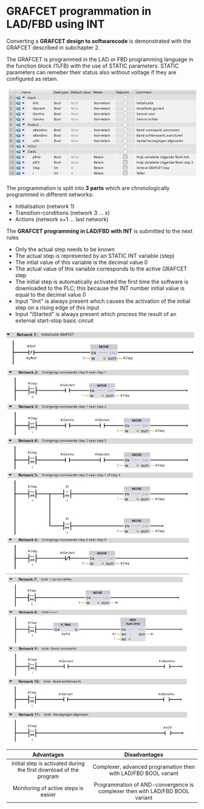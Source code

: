 # GRAFCET programmation in LAD/FBD using INT

Converting a **GRAFCET design to softwarecode** is demonstrated with the GRAFCET described in subchapter 2.

The GRAFCET is programmed in the LAD or FBD programming language in the function block (%FB) with the use of STATIC parameters. STATIC parameters can remeber their status also without voltage if they are configured as retain.

![Siemens VAR ](../Ad04/Images/SiemensVarINT.jpg)

The programmation is split into **3 parts** which are chronologically programmed in different networks:
-   Initialisation (network 1)
-   Transition-conditions (network 3 ... x)
-   Actions (network x+1 ... last network)

The **GRAFCET programming in LAD/FBD with INT** is submitted to the next rules
-   Only the actual step needs to be known
-   The actual step is represented by an STATIC INT variable (step)
-   The intial value of this variable is the decimal value 0
-   The actual value of this variable corresponds to the active GRAFCET step
-   The initial step is automatically activated the first time the software is downloaded to the PLC; this because the INT number initial value is equal to the decimal value 0
-   Input "iInit" is always present which causes the activation of the initial step on a rising edge of this input
-   Input "iStarted" is always present which process the result of an external start-stop basic circuit

![Siemens INT ](../Ad04/Images/SiemensINT1.jpg)
![Siemens INT ](../Ad04/Images/SiemensINT2.jpg)
![Siemens INT ](../Ad04/Images/SiemensINT3.jpg)

| **Advantages** | **Disadvantages** |
| :---:          | :---:             |
| Initial step is activated during the first download of the program | Complexer, advanced programation then with LAD/FBD BOOL variant |
| Monitoring of active steps is easier | Programmation of AND-convergence is complexer then with LAD/FBD BOOL variant |
